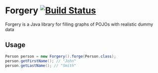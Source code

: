 Forgery [![Build Status](https://travis-ci.org/adaptive-logic/forgery.svg?branch=master)](https://travis-ci.org/adaptive-logic/forgery)
=======

Forgery is a Java library for filling graphs of POJOs with realistic dummy data

Usage
-----

```java
Person person = new Forgery().forge(Person.class);
person.getFirstName(); // "John"
person.getLastName(); // "Smith"
```
